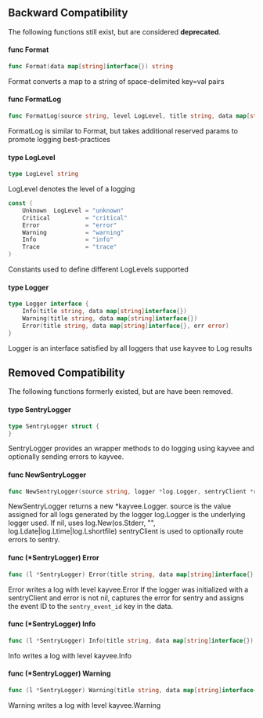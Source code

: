 ## Backward Compatibility

The following functions still exist, but are considered **deprecated**.


#### func  Format

```go
func Format(data map[string]interface{}) string
```
Format converts a map to a string of space-delimited key=val pairs

#### func  FormatLog

```go
func FormatLog(source string, level LogLevel, title string, data map[string]interface{}) string
```
FormatLog is similar to Format, but takes additional reserved params to promote
logging best-practices

#### type LogLevel

```go
type LogLevel string
```

LogLevel denotes the level of a logging

```go
const (
	Unknown  LogLevel = "unknown"
	Critical          = "critical"
	Error             = "error"
	Warning           = "warning"
	Info              = "info"
	Trace             = "trace"
)
```
Constants used to define different LogLevels supported

#### type Logger

```go
type Logger interface {
	Info(title string, data map[string]interface{})
	Warning(title string, data map[string]interface{})
	Error(title string, data map[string]interface{}, err error)
}
```

Logger is an interface satisfied by all loggers that use kayvee to Log results


## Removed Compatibility

The following functions formerly existed, but are have been removed.

#### type SentryLogger

```go
type SentryLogger struct {
}
```

SentryLogger provides an wrapper methods to do logging using kayvee and
optionally sending errors to kayvee.

#### func  NewSentryLogger

```go
func NewSentryLogger(source string, logger *log.Logger, sentryClient *raven.Client) *SentryLogger
```
NewSentryLogger returns a new *kayvee.Logger. source is the value assigned for
all logs generated by the logger log.Logger is the underlying logger used. If
nil, uses log.New(os.Stderr, "", log.Ldate|log.Ltime|log.Lshortfile)
sentryClient is used to optionally route errors to sentry.

#### func (*SentryLogger) Error

```go
func (l *SentryLogger) Error(title string, data map[string]interface{}, err error)
```
Error writes a log with level kayvee.Error If the logger was initialized with a
sentryClient and error is not nil, captures the error for sentry and assigns the
event ID to the `sentry_event_id` key in the data.

#### func (*SentryLogger) Info

```go
func (l *SentryLogger) Info(title string, data map[string]interface{})
```
Info writes a log with level kayvee.Info

#### func (*SentryLogger) Warning

```go
func (l *SentryLogger) Warning(title string, data map[string]interface{})
```
Warning writes a log with level kayvee.Warning
